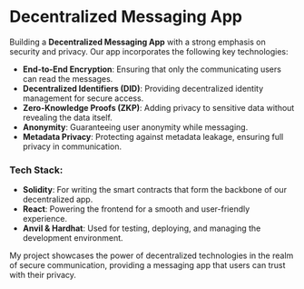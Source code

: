 # Decentralized Messaging App

Building a **Decentralized Messaging App** with a strong emphasis on security and privacy. Our app incorporates the following key technologies:

- **End-to-End Encryption**: Ensuring that only the communicating users can read the messages.
- **Decentralized Identifiers (DID)**: Providing decentralized identity management for secure access.
- **Zero-Knowledge Proofs (ZKP)**: Adding privacy to sensitive data without revealing the data itself.
- **Anonymity**: Guaranteeing user anonymity while messaging.
- **Metadata Privacy**: Protecting against metadata leakage, ensuring full privacy in communication.

### Tech Stack:
- **Solidity**: For writing the smart contracts that form the backbone of our decentralized app.
- **React**: Powering the frontend for a smooth and user-friendly experience.
- **Anvil & Hardhat**: Used for testing, deploying, and managing the development environment.

My project showcases the power of decentralized technologies in the realm of secure communication, providing a messaging app that users can trust with their privacy.
